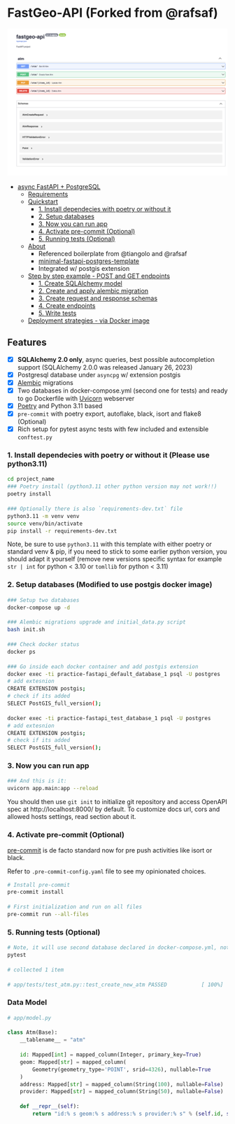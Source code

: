 # FastGeo-API (Forked from @rafsaf)
![api-example](./screenshot.png)

- [async FastAPI + PostgreSQL](#minimal-async-fastapi--postgresql-template)
  - [Requirements](#features)
  - [Quickstart](#quickstart)
    - [1. Install dependecies with poetry or without it](#1-install-dependecies-with-poetry-or-without-it)
    - [2. Setup databases](#3-setup-databases)
    - [3. Now you can run app](#4-now-you-can-run-app)
    - [4. Activate pre-commit (Optional)](#5-activate-pre-commit)
    - [5. Running tests (Optional)](#6-running-tests)
  - [About](#about)
    - Referenced boilerplate from @tiangolo and @rafsaf
    - [minimal-fastapi-postgres-template](https://github.com/rafsaf/minimal-fastapi-postgres-template) 
    - Integrated w/ postgis extension
  - [Step by step example - POST and GET endpoints](#step-by-step-example---post-and-get-endpoints)
    - [1. Create SQLAlchemy model](#1-create-sqlalchemy-model)
    - [2. Create and apply alembic migration](#2-create-and-apply-alembic-migration)
    - [3. Create request and response schemas](#3-create-request-and-response-schemas)
    - [4. Create endpoints](#4-create-endpoints)
    - [5. Write tests](#5-write-tests)
  - [Deployment strategies - via Docker image](#deployment-strategies---via-docker-image)


## Features

- [x] **SQLAlchemy 2.0 only**, async queries, best possible autocompletion support (SQLAlchemy 2.0.0 was released January 26, 2023)
- [x] Postgresql database under `asyncpg` w/ extension postgis
- [x] [Alembic](https://alembic.sqlalchemy.org/en/latest/) migrations
- [x] Two databases in docker-compose.yml (second one for tests) and ready to go Dockerfile with [Uvicorn](https://www.uvicorn.org/) webserver
- [x] [Poetry](https://python-poetry.org/docs/) and Python 3.11 based
- [x] `pre-commit` with poetry export, autoflake, black, isort and flake8 (Optional)
- [x] Rich setup for pytest async tests with few included and extensible `conftest.py`

### 1. Install dependecies with poetry or without it (Please use python3.11)

```bash
cd project_name
### Poetry install (python3.11 other python version may not work!!)
poetry install

### Optionally there is also `requirements-dev.txt` file
python3.11 -m venv venv
source venv/bin/activate
pip install -r requirements-dev.txt
```

Note, be sure to use `python3.11` with this template with either poetry or standard venv & pip, if you need to stick to some earlier python version, you should adapt it yourself (remove new versions specific syntax for example `str | int` for python < 3.10 or `tomllib` for python < 3.11)

### 2. Setup databases (Modified to use postgis docker image)

```bash
### Setup two databases
docker-compose up -d

### Alembic migrations upgrade and initial_data.py script
bash init.sh

### Check docker status
docker ps

### Go inside each docker container and add postgis extension
docker exec -ti practice-fastapi_default_database_1 psql -U postgres
# add extesnion
CREATE EXTENSION postgis;
# check if its added
SELECT PostGIS_full_version();

docker exec -ti practice-fastapi_test_database_1 psql -U postgres
# add extesnion
CREATE EXTENSION postgis;
# check if its added
SELECT PostGIS_full_version();

```

### 3. Now you can run app

```bash
### And this is it:
uvicorn app.main:app --reload

```

You should then use `git init` to initialize git repository and access OpenAPI spec at http://localhost:8000/ by default. To customize docs url, cors and allowed hosts settings, read section about it.

### 4. Activate pre-commit (Optional) 

[pre-commit](https://pre-commit.com/) is de facto standard now for pre push activities like isort or black.

Refer to `.pre-commit-config.yaml` file to see my opinionated choices.

```bash
# Install pre-commit
pre-commit install

# First initialization and run on all files
pre-commit run --all-files
```

### 5. Running tests (Optional)

```bash
# Note, it will use second database declared in docker-compose.yml, not default one
pytest

# collected 1 item

# app/tests/test_atm.py::test_create_new_atm PASSED           [ 100%]
```                                                               



### Data Model

```python
# app/model.py

class Atm(Base):
    __tablename__ = "atm"

    id: Mapped[int] = mapped_column(Integer, primary_key=True)
    geom: Mapped[str] = mapped_column(
        Geometry(geometry_type='POINT', srid=4326), nullable=True
    )
    address: Mapped[str] = mapped_column(String(100), nullable=False)
    provider: Mapped[str] = mapped_column(String(50), nullable=False)

    def __repr__(self):
        return "id:% s geom:% s address:% s provider:% s" % (self.id, self.geom, self.address, self.provider)
```
